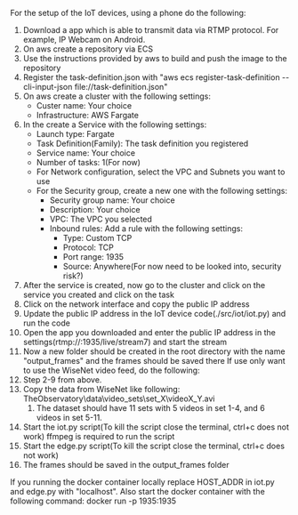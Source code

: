 For the setup of the IoT devices, using a phone do the following:
1. Download a app which is able to transmit data via RTMP protocol. For example, IP Webcam on Android.
2. On aws create a repository via ECS
3. Use the instructions provided by aws to build and push the image to the repository
4. Register the task-definition.json with "aws ecs register-task-definition --cli-input-json file://task-definition.json"   
5. On aws create a cluster with the following settings:
    - Custer name: Your choice 
    - Infrastructure: AWS Fargate
6. In the create a Service with the following settings:
   - Launch type: Fargate
   - Task Definition(Family): The task definition you registered
   - Service name: Your choice
   - Number of tasks: 1(For now)
   - For Network configuration, select the VPC and Subnets you want to use
   - For the Security group, create a new one with the following settings:
        - Security group name: Your choice
        - Description: Your choice
        - VPC: The VPC you selected
        - Inbound rules: Add a rule with the following settings:
            - Type: Custom TCP
            - Protocol: TCP
            - Port range: 1935
            - Source: Anywhere(For now need to be looked into, security risk?)
7. After the service is created, now go to the cluster and click on the service you created and click on the task
8. Click on the network interface and copy the public IP address
9.  Update the public IP address in the IoT device code(./src/iot/iot.py) and run the code
10. Open the app you downloaded and enter the public IP address in the settings(rtmp://<public-url>:1935/live/stream7) and start the stream
11. Now a new folder should be created in the root directory with the name "output_frames" and the frames should be saved there
If use only want to use the WiseNet video feed, do the following:
1. Step 2-9 from above.
2. Copy the data from WiseNet like following: TheObservatory\data\video_sets\set_X\videoX_Y.avi
   1. The dataset should have 11 sets with 5 videos in set 1-4, and 6 videos in set 5-11.
3. Start the iot.py script(To kill the script close the terminal, ctrl+c does not work) ffmpeg is required to run the script
4. Start the edge.py script(To kill the script close the terminal, ctrl+c does not work)
5. The frames should be saved in the output_frames folder

If you running the docker container locally replace HOST_ADDR in iot.py and edge.py with "localhost".
Also start the docker container with the following command:
docker run -p 1935:1935 <Name of Docker image>